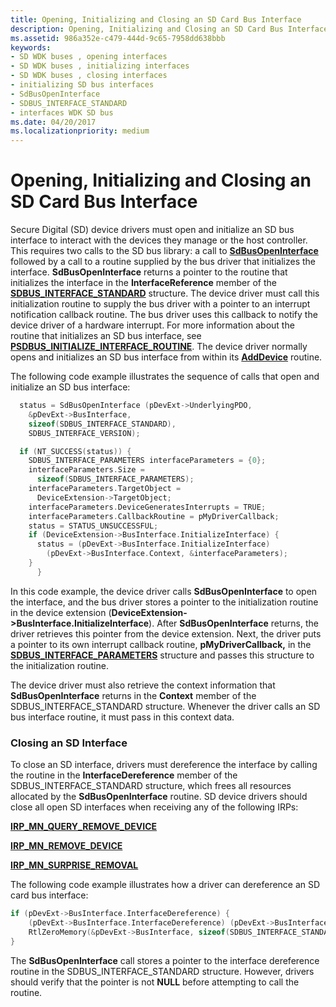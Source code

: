 ```yaml
---
title: Opening, Initializing and Closing an SD Card Bus Interface
description: Opening, Initializing and Closing an SD Card Bus Interface
ms.assetid: 986a352e-c479-444d-9c65-7958dd638bbb
keywords:
- SD WDK buses , opening interfaces
- SD WDK buses , initializing interfaces
- SD WDK buses , closing interfaces
- initializing SD bus interfaces
- SdBusOpenInterface
- SDBUS_INTERFACE_STANDARD
- interfaces WDK SD bus
ms.date: 04/20/2017
ms.localizationpriority: medium
---
```


# Opening, Initializing and Closing an SD Card Bus Interface


Secure Digital (SD) device drivers must open and initialize an SD bus interface to interact with the devices they manage or the host controller. This requires two calls to the SD bus library: a call to [**SdBusOpenInterface**](https://docs.microsoft.com/windows-hardware/drivers/ddi/ntddsd/nf-ntddsd-sdbusopeninterface) followed by a call to a routine supplied by the bus driver that initializes the interface. **SdBusOpenInterface** returns a pointer to the routine that initializes the interface in the **InterfaceReference** member of the [**SDBUS\_INTERFACE\_STANDARD**](https://docs.microsoft.com/previous-versions/windows/hardware/drivers/ff537923(v=vs.85)) structure. The device driver must call this initialization routine to supply the bus driver with a pointer to an interrupt notification callback routine. The bus driver uses this callback to notify the device driver of a hardware interrupt. For more information about the routine that initializes an SD bus interface, see [**PSDBUS\_INITIALIZE\_INTERFACE\_ROUTINE**](https://docs.microsoft.com/windows-hardware/drivers/ddi/ntddsd/nc-ntddsd-psdbus_initialize_interface_routine). The device driver normally opens and initializes an SD bus interface from within its [**AddDevice**](https://docs.microsoft.com/windows-hardware/drivers/ddi/wdm/nc-wdm-driver_add_device) routine.

The following code example illustrates the sequence of calls that open and initialize an SD bus interface:

```cpp
  status = SdBusOpenInterface (pDevExt->UnderlyingPDO,
    &pDevExt->BusInterface,
    sizeof(SDBUS_INTERFACE_STANDARD),
    SDBUS_INTERFACE_VERSION);

  if (NT_SUCCESS(status)) {
    SDBUS_INTERFACE_PARAMETERS interfaceParameters = {0};
    interfaceParameters.Size = 
      sizeof(SDBUS_INTERFACE_PARAMETERS);
    interfaceParameters.TargetObject = 
      DeviceExtension->TargetObject;
    interfaceParameters.DeviceGeneratesInterrupts = TRUE;
    interfaceParameters.CallbackRoutine = pMyDriverCallback;
    status = STATUS_UNSUCCESSFUL;
    if (DeviceExtension->BusInterface.InitializeInterface) {
      status = (pDevExt->BusInterface.InitializeInterface)
        (pDevExt->BusInterface.Context, &interfaceParameters);
    }
      }
```

In this code example, the device driver calls **SdBusOpenInterface** to open the interface, and the bus driver stores a pointer to the initialization routine in the device extension (**DeviceExtension-&gt;BusInterface.InitializeInterface**). After **SdBusOpenInterface** returns, the driver retrieves this pointer from the device extension. Next, the driver puts a pointer to its own interrupt callback routine, **pMyDriverCallback,** in the [**SDBUS\_INTERFACE\_PARAMETERS**](https://docs.microsoft.com/previous-versions/windows/hardware/drivers/ff537919(v=vs.85)) structure and passes this structure to the initialization routine.

The device driver must also retrieve the context information that **SdBusOpenInterface** returns in the **Context** member of the SDBUS\_INTERFACE\_STANDARD structure. Whenever the driver calls an SD bus interface routine, it must pass in this context data.

### Closing an SD Interface

To close an SD interface, drivers must dereference the interface by calling the routine in the **InterfaceDereference** member of the SDBUS\_INTERFACE\_STANDARD structure, which frees all resources allocated by the **SdBusOpenInterface** routine. SD device drivers should close all open SD interfaces when receiving any of the following IRPs:

[**IRP\_MN\_QUERY\_REMOVE\_DEVICE**](https://docs.microsoft.com/windows-hardware/drivers/kernel/irp-mn-query-remove-device)

[**IRP\_MN\_REMOVE\_DEVICE**](https://docs.microsoft.com/windows-hardware/drivers/kernel/irp-mn-remove-device)

[**IRP\_MN\_SURPRISE\_REMOVAL**](https://docs.microsoft.com/windows-hardware/drivers/kernel/irp-mn-surprise-removal)

The following code example illustrates how a driver can dereference an SD card bus interface:

```cpp
if (pDevExt->BusInterface.InterfaceDereference) {
    (pDevExt->BusInterface.InterfaceDereference) (pDevExt->BusInterface.Context);
    RtlZeroMemory(&pDevExt->BusInterface, sizeof(SDBUS_INTERFACE_STANDARD));
}
```

The **SdBusOpenInterface** call stores a pointer to the interface dereference routine in the SDBUS\_INTERFACE\_STANDARD structure. However, drivers should verify that the pointer is not **NULL** before attempting to call the routine.

 

 




